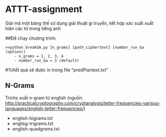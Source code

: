 # ATTT-assignment
Giải mã một bảng thế sử dụng giải thuật gi truyền, kết hợp xác suất xuất hiện các từ trong tiếng anh


##Để chạy chương trình:   

    >>python breakGA.py [n_grams] [path_ciphertext] [number_run_Ga (option)]
        - n_grams = 1, 2, 3, 4 
        - number_run_Ga = 3 (default)
#%Kết quả sẽ được in trong file "predPlantext.txt"

## N-Grams
Trichs xuất n-gram từ english (nguồn: http://practicalcryptography.com/cryptanalysis/letter-frequencies-various-languages/english-letter-frequencies/)
  - english-bigrams.txt
  - englisg-trigrams.txt
  - english-quadgrams.txt


